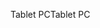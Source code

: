 <span data-ttu-id="66de4-101">Tablet PC</span><span class="sxs-lookup"><span data-stu-id="66de4-101">Tablet PC</span></span>